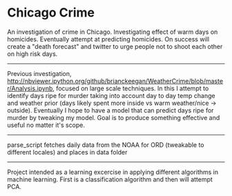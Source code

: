 # Chicago Crime
An investigation of crime in Chicago. Investigating effect of warm days on homicides. Eventually attempt at predicting homicides. On success will create a "death forecast" and twitter to urge people not to shoot each other on high risk days.
____
Previous investigation, http://nbviewer.ipython.org/github/brianckeegan/WeatherCrime/blob/master/Analysis.ipynb, focused on large scale techniques. In this I attempt to identify days ripe for murder taking into account day to day temp change and weather prior (days likely spent more inside vs warm weather/nice -> outside). Eventually I hope to have a model that can predict days ripe for murder by tweaking my model. Goal is to produce something effective and useful no matter it's scope.
_____
parse_script fetches daily data from the NOAA for ORD (tweakable to different locales) and places in data folder
_____
Project intended as a learning excercise in applying different algorithms in machine learning. First is a classification algorithm and then will attempt PCA.

